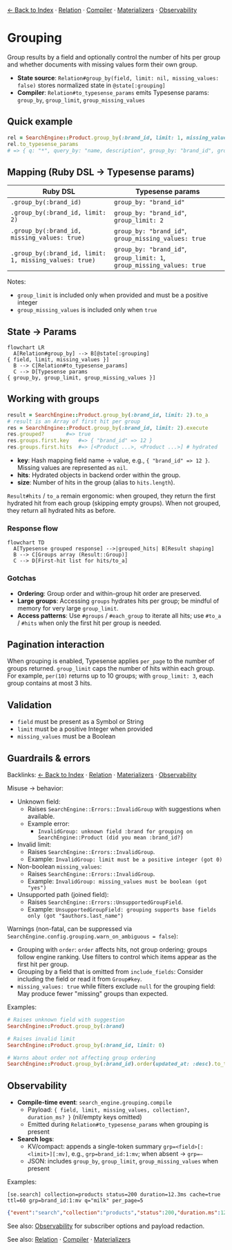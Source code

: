 [← Back to Index](./index.md) · [Relation](./relation.md) · [Compiler](./compiler.md) · [Materializers](./materializers.md) · [Observability](./observability.md)

# Grouping

Group results by a field and optionally control the number of hits per group and whether documents with missing values form their own group.

- **State source**: `Relation#group_by(field, limit: nil, missing_values: false)` stores normalized state in `@state[:grouping]`
- **Compiler**: `Relation#to_typesense_params` emits Typesense params: `group_by`, `group_limit`, `group_missing_values`

## Quick example

```ruby
rel = SearchEngine::Product.group_by(:brand_id, limit: 1, missing_values: true)
rel.to_typesense_params
# => { q: "*", query_by: "name, description", group_by: "brand_id", group_limit: 1, group_missing_values: true }
```

## Mapping (Ruby DSL → Typesense params)

| Ruby DSL                                       | Typesense params                                                                     |
| ---                                            | ---                                                                                  |
| `.group_by(:brand_id)`                         | `group_by: "brand_id"`                                                              |
| `.group_by(:brand_id, limit: 2)`               | `group_by: "brand_id"`, `group_limit: 2`                                           |
| `.group_by(:brand_id, missing_values: true)`   | `group_by: "brand_id"`, `group_missing_values: true`                                |
| `.group_by(:brand_id, limit: 1, missing_values: true)` | `group_by: "brand_id"`, `group_limit: 1`, `group_missing_values: true`   |

Notes:
- `group_limit` is included only when provided and must be a positive integer
- `group_missing_values` is included only when `true`

## State → Params

```mermaid
flowchart LR
  A[Relation#group_by] --> B[@state[:grouping]
{ field, limit, missing_values }]
  B --> C[Relation#to_typesense_params]
  C --> D[Typesense params
{ group_by, group_limit, group_missing_values }]
```

## Working with groups

```ruby
result = SearchEngine::Product.group_by(:brand_id, limit: 2).to_a
# result is an Array of first hit per group
res = SearchEngine::Product.group_by(:brand_id, limit: 2).execute
res.grouped?       #=> true
res.groups.first.key   #=> { "brand_id" => 12 }
res.groups.first.hits  #=> [<Product ...>, <Product ...>] # hydrated
```

- **key**: Hash mapping field name → value, e.g., `{ "brand_id" => 12 }`. Missing values are represented as `nil`.
- **hits**: Hydrated objects in backend order within the group.
- **size**: Number of hits in the group (alias to `hits.length`).

`Result#hits` / `to_a` remain ergonomic: when grouped, they return the first hydrated hit from each group (skipping empty groups). When not grouped, they return all hydrated hits as before.

### Response flow

```mermaid
flowchart TD
  A[Typesense grouped response] -->|grouped_hits| B[Result shaping]
  B --> C[Groups array (Result::Group)]
  C --> D[First-hit list for hits/to_a]
```

### Gotchas

- **Ordering**: Group order and within-group hit order are preserved.
- **Large groups**: Accessing `groups` hydrates hits per group; be mindful of memory for very large `group_limit`.
- **Access patterns**: Use `#groups` / `#each_group` to iterate all hits; use `#to_a` / `#hits` when only the first hit per group is needed.

## Pagination interaction

When grouping is enabled, Typesense applies `per_page` to the number of groups returned. `group_limit` caps the number of hits within each group. For example, `per(10)` returns up to 10 groups; with `group_limit: 3`, each group contains at most 3 hits.

## Validation

- `field` must be present as a Symbol or String
- `limit` must be a positive Integer when provided
- `missing_values` must be a Boolean

## Guardrails & errors

Backlinks: [← Back to Index](./index.md) · [Relation](./relation.md) · [Materializers](./materializers.md) · [Observability](./observability.md)

Misuse → behavior:

- Unknown field:
  - Raises `SearchEngine::Errors::InvalidGroup` with suggestions when available.
  - Example error:
    - `InvalidGroup: unknown field :brand for grouping on SearchEngine::Product (did you mean :brand_id?)`
- Invalid limit:
  - Raises `SearchEngine::Errors::InvalidGroup`.
  - Example: `InvalidGroup: limit must be a positive integer (got 0)`
- Non-boolean `missing_values`:
  - Raises `SearchEngine::Errors::InvalidGroup`.
  - Example: `InvalidGroup: missing_values must be boolean (got "yes")`
- Unsupported path (joined field):
  - Raises `SearchEngine::Errors::UnsupportedGroupField`.
  - Example: `UnsupportedGroupField: grouping supports base fields only (got "$authors.last_name")`

Warnings (non-fatal, can be suppressed via `SearchEngine.config.grouping.warn_on_ambiguous = false`):

- Grouping with `order`: `order` affects hits, not group ordering; groups follow engine ranking. Use filters to control which items appear as the first hit per group.
- Grouping by a field that is omitted from `include_fields`: Consider including the field or read it from `Group#key`.
- `missing_values: true` while filters exclude `null` for the grouping field: May produce fewer "missing" groups than expected.

Examples:

```ruby
# Raises unknown field with suggestion
SearchEngine::Product.group_by(:brand)

# Raises invalid limit
SearchEngine::Product.group_by(:brand_id, limit: 0)

# Warns about order not affecting group ordering
SearchEngine::Product.group_by(:brand_id).order(updated_at: :desc).to_typesense_params
```

## Observability

- **Compile-time event**: `search_engine.grouping.compile`
  - Payload: `{ field, limit, missing_values, collection?, duration_ms? }` (nil/empty keys omitted)
  - Emitted during `Relation#to_typesense_params` when grouping is present
- **Search logs**:
  - KV/compact: appends a single-token summary `grp=<field>[:<limit>][:mv]`, e.g., `grp=brand_id:1:mv`; when absent → `grp=—`
  - JSON: includes `group_by`, `group_limit`, `group_missing_values` when present

Examples:

```
[se.search] collection=products status=200 duration=12.3ms cache=true ttl=60 grp=brand_id:1:mv q="milk" per_page=5
```

```json
{"event":"search","collection":"products","status":200,"duration.ms":12.3,"cache":true,"ttl":60,"group_by":"brand_id","group_limit":1,"group_missing_values":true}
```

See also: [Observability](./observability.md) for subscriber options and payload redaction.

See also: [Relation](./relation.md) · [Compiler](./compiler.md) · [Materializers](./materializers.md)

